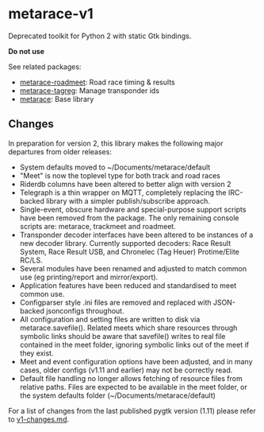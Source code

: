 # metarace-v1

Deprecated toolkit for Python 2 with static Gtk bindings.

**Do not use**

See related packages:

   - [metarace-roadmeet](https://github.com/ndf-zz/metarace-roadmeet): Road race timing & results
   - [metarace-tagreg](https://github.com/ndf-zz/metarace): Manage transponder ids
   - [metarace](https://github.com/ndf-zz/metarace): Base library


## Changes

In preparation for version 2, this library makes the following major
departures from older releases:

   - System defaults moved to ~/Documents/metarace/default
   - "Meet" is now the toplevel type for both track and road races
   - Riderdb columns have been altered to better align with version 2
   - Telegraph is a thin wrapper on MQTT, completely replacing
     the IRC-backed library with a simpler publish/subscribe
     approach.
   - Single-event, obscure hardware and special-purpose support scripts
     have been removed from the package. The only remaining console
     scripts are: metarace, trackmeet and roadmeet.
   - Transponder decoder interfaces have been altered to be instances
     of a new decoder library. Currently supported decoders:
     Race Result System, Race Result USB, and Chronelec (Tag Heuer)
     Protime/Elite RC/LS.
   - Several modules have been renamed and adjusted to match common
     use (eg printing/report and mirror/export).
   - Application features have been reduced and standardised to meet
     common use.
   - Configparser style .ini files are removed and replaced
     with JSON-backed jsonconfigs throughout.
   - All configuration and setting files are written to disk via
     metarace.savefile(). Related meets which share resources through
     symbolic links should be aware that savefile() writes to real file
     contained in the meet folder, ignoring symbolic links out of the
     meet if they exist.
   - Meet and event configuration options have been adjusted, and in many
     cases, older configs (v1.11 and earlier) may not be correctly read.
   - Default file handling no longer allows fetching of resource files
     from relative paths. Files are expected to be available in the
     meet folder, or the system defaults folder
     (~/Documents/metarace/default)

For a list of changes from the last published pygtk version (1.11) 
please refer to [v1-changes.md](v1-changes.md).
